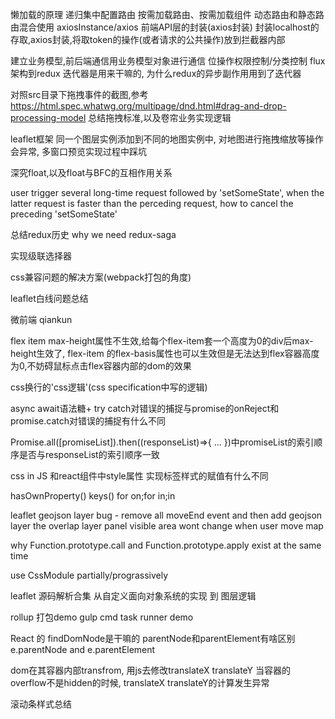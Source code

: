 懒加载的原理
递归集中配置路由
按需加载路由、按需加载组件
动态路由和静态路由混合使用
axiosInstance/axios 前端API层的封装(axios封装)
封装localhost的存取,axios封装,将取token的操作(或者请求的公共操作)放到拦截器内部

建立业务模型,前后端通信用业务模型对象进行通信
位操作权限控制/分类控制
flux架构到redux
迭代器是用来干嘛的, 为什么redux的异步副作用用到了迭代器

对照src目录下拖拽事件的截图,参考
https://html.spec.whatwg.org/multipage/dnd.html#drag-and-drop-processing-model
 总结拖拽标准,以及卷帘业务实现逻辑

leaflet框架 同一个图层实例添加到不同的地图实例中, 对地图进行拖拽缩放等操作会异常, 多窗口预览实现过程中踩坑

深究float,以及float与BFC的互相作用关系

user trigger several long-time request followed by 'setSomeState',
when the latter request is faster than the perceding request, how to cancel
the preceding 'setSomeState'

总结redux历史
why we need redux-saga

实现级联选择器

css兼容问题的解决方案(webpack打包的角度)

leaflet白线问题总结

微前端 qiankun

flex item max-height属性不生效,给每个flex-item套一个高度为0的div后max-height生效了,
flex-item 的flex-basis属性也可以生效但是无法达到flex容器高度为0,不妨碍鼠标点击flex容器内部的dom的效果

css换行的'css逻辑'(css specification中写的逻辑)

async await语法糖+ try catch对错误的捕捉与promise的onReject和promise.catch对错误的捕捉有什么不同

Promise.all([promiseList]).then((responseList)=>{
  ...
})中promiseList的索引顺序是否与responseList的索引顺序一致

css in JS 和react组件中style属性 实现标签样式的赋值有什么不同

hasOwnProperty() keys()
for on;for in;in

leaflet geojson layer bug - remove all moveEnd event and then add geojson layer
the overlap layer panel visible area wont change when user move map

why Function.prototype.call and Function.prototype.apply exist at the same time

use CssModule partially/prograssively

leaflet 源码解析合集 从自定义面向对象系统的实现 到 图层逻辑

rollup 打包demo
gulp cmd task runner demo

React 的 findDomNode是干嘛的
parentNode和parentElement有啥区别 e.parentNode and e.parentElement

dom在其容器内部transfrom, 用js去修改translateX translateY 当容器的overflow不是hidden的时候,
translateX translateY的计算发生异常

滚动条样式总结